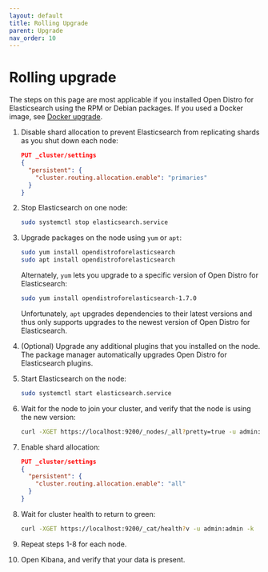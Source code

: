 ```yaml
---
layout: default
title: Rolling Upgrade
parent: Upgrade
nav_order: 10
---
```


# Rolling upgrade

The steps on this page are most applicable if you installed Open Distro for Elasticsearch using the RPM or Debian packages. If you used a Docker image, see [Docker upgrade](../docker/).

1. Disable shard allocation to prevent Elasticsearch from replicating shards as you shut down each node:

   ```json
   PUT _cluster/settings
   {
     "persistent": {
       "cluster.routing.allocation.enable": "primaries"
     }
   }
   ```

1. Stop Elasticsearch on one node:

   ```bash
   sudo systemctl stop elasticsearch.service
   ```

1. Upgrade packages on the node using `yum` or `apt`:

   ```bash
   sudo yum install opendistroforelasticsearch
   sudo apt install opendistroforelasticsearch
   ```

   Alternately, `yum` lets you upgrade to a specific version of Open Distro for Elasticsearch:

   ```bash
   sudo yum install opendistroforelasticsearch-1.7.0
   ```

   Unfortunately, `apt` upgrades dependencies to their latest versions and thus only supports upgrades to the newest version of Open Distro for Elasticsearch.

1. (Optional) Upgrade any additional plugins that you installed on the node. The package manager automatically upgrades Open Distro for Elasticsearch plugins.

1. Start Elasticsearch on the node:

   ```bash
   sudo systemctl start elasticsearch.service
   ```

1. Wait for the node to join your cluster, and verify that the node is using the new version:

   ```bash
   curl -XGET https://localhost:9200/_nodes/_all?pretty=true -u admin:admin -k
   ```

1. Enable shard allocation:

   ```json
   PUT _cluster/settings
   {
     "persistent": {
       "cluster.routing.allocation.enable": "all"
     }
   }
   ```

1. Wait for cluster health to return to green:

   ```bash
   curl -XGET https://localhost:9200/_cat/health?v -u admin:admin -k
   ```

1. Repeat steps 1-8 for each node.

1. Open Kibana, and verify that your data is present.
